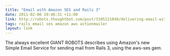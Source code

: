 ```yaml
---
title: "Email with Amazon SES and Rails 3"
date: 2011-02-06 19:48:31 +11:00
link: http://robots.thoughtbot.com/post/3105121049/delivering-email-with-amazon-ses-in-a-rails-3-app
tags: rails email ses amazon aws actionmailer
layout: link
---
```

The always excellent GIANT ROBOTS describes using Amazon's new Simple Email Service for sending mail from Rails 3, using the aws-ses gem.
